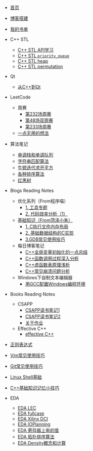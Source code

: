 <!-- docs/_sidebar.md -->

* [首页](/)
* [博客搭建](/blog-build)
* [我的书单](/book-list)

* C++ STL
  * [C++ STL API学习](/src/stl/STL_learning)
  * [C++ STL `priority_queue`](/src/stl/STL_priority_queue)
  * [C++ STL heap](/src/stl/STL_heap)
  * [C++ STL permutation](/src/stl/STL_permutation)

* Qt
  * [从C++到Qt](/src/qt/00_from_cpp_to_qt)

* LeetCode
  * 周赛
    * [第232场周赛](/src/lc/232w)
    * [第48场双周赛](/src/lc/048d)
    * [第233场周赛](/src/lc/233w)
  * [一点无用的想法](/src/lc/useless-00)

* 算法笔记
  * [单调栈和单调队列](src/al/00)
  * [字符串匹配算法](src/al/01)
  * [牛顿迭代求开平方](src/al/02)
  * [各种排序算法](src/al/03)
  * [红黑树](src/al/04)

* Blogs Reading Notes
  * 优化系列（From程序喵）
    * [1. 工具专题](/src/bg/00/00)
    * [2. 代码效率分析（1）](/src/bg/00/01)
  * [基础知识（From菏泽小朱）](https://blog.51cto.com/12138867?s=4)
    * [1. C执行文件内存布局](/src/bg/01/00)
    * [2. 基础数据结构的C实现](/src/bg/01/01)
    * [3.GDB常见使用技巧](/src/bg/01/02)
  * 每日博客笔记
    * [C++全局变量初始化的一点总结](/src/bg/02/00)
    * [C++函数调用过程深入分析](/src/bg/02/01)
    * [C++虚函数表原理浅析](/src/bg/02/02)
    * [C++常见崩溃问题分析](/src/bg/02/03)
  * Windows下自制文本编辑器
    * [用GCC配置Windows编程环境](/src/bg/03/00)

* Books Reading Notes
  * CSAPP
    * [CSAPP读书笔记1](/src/books/csapp/CSAPP_note1)
    * [CSAPP读书笔记2](/src/books/csapp/CSAPP_note2)
    * [关于作业](/src/books/csapp/assignment_0)
  * Effective C++
    * [effective C++](/src/books/effective_cpp/effective_cpp)

* [正则表达式](/regex)
* [Vim常见使用技巧](/vim-use)
* [Git常见使用技巧](/git-use)
* [Linux Shell基础](/linux-shell)
* [C++基础知识记忆小技巧](/cpp-basic-tricks)

* EDA
  * [EDA LEC](/src/eda/EDA_LEC)
  * [EDA fullcase](/src/eda/EDA_fullcase)
  * [EDA Xilinx DCI](/src/eda/EDA_XilinxDCI)
  * [EDA IOPlanning](/src/eda/EDA_IOPlanning)
  * [EDA 寄存器上电初值](/src/eda/EDA_RegsInitVar)
  * [EDA 拓扑排序算法](/src/eda/EDA_TopologicalSorting)
  * [EDA Density概念和计算](src/eda/EDA_Density)
